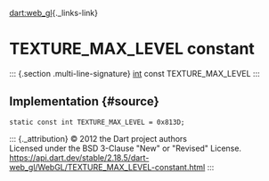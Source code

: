 [dart:web\_gl](../../dart-web_gl/dart-web_gl-library){._links-link}

TEXTURE\_MAX\_LEVEL constant
============================

::: {.section .multi-line-signature}
[int](../../dart-core/int-class) const TEXTURE\_MAX\_LEVEL
:::

Implementation {#source}
--------------

``` {.language-dart data-language="dart"}
static const int TEXTURE_MAX_LEVEL = 0x813D;
```

::: {._attribution}
© 2012 the Dart project authors\
Licensed under the BSD 3-Clause \"New\" or \"Revised\" License.\
<https://api.dart.dev/stable/2.18.5/dart-web_gl/WebGL/TEXTURE_MAX_LEVEL-constant.html>
:::
